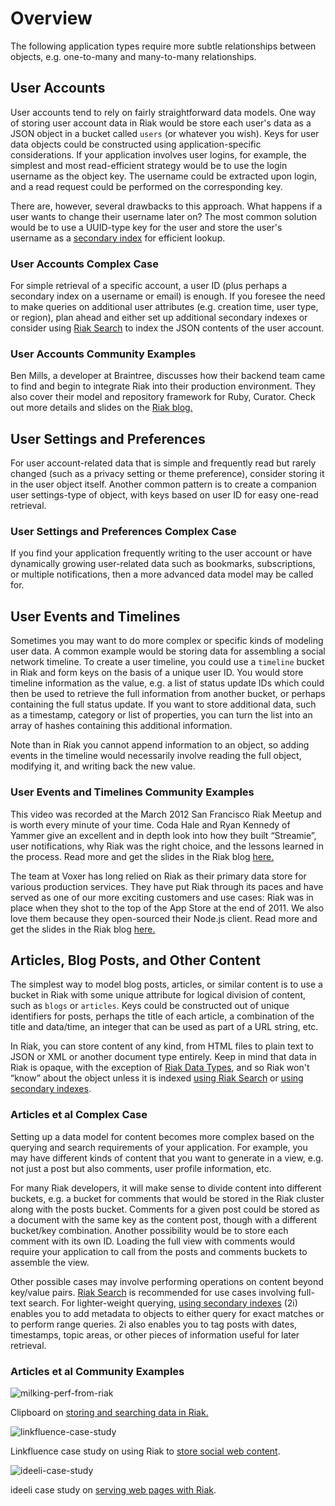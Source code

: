 <!--
{
"name" : "content-management-social",
"version" : "0.1",
"title" : "Riak Use Cases: Content Management, Social Applications",
"description" : "TBD.",
"freshnessDate" : 2015-07-30,
"homepage" : "http://docs.basho.com/riak/latest/dev/data-modeling/",
"canonicalSource" : "http://docs.basho.com/riak/latest/dev/data-modeling/",
"license" : "All Rights Reserved"
}
-->

<!-- @section -->

# Overview

The following application types require more subtle relationships between objects, e.g. one-to-many and many-to-many relationships.

<!-- @section -->

## User Accounts

User accounts tend to rely on fairly straightforward data models. One way of storing user account data in Riak would be store each user's data as a JSON object in a bucket called `users` (or whatever you wish). Keys for user data objects could be constructed using application-specific considerations. If your application involves user logins, for example, the simplest and most read-efficient strategy would be to use the login username as the object key. The username could be extracted upon login, and a read request could be performed on the corresponding key.

There are, however, several drawbacks to this approach. What happens if a user wants to change their username later on? The most common solution would be to use a UUID-type key for the user and store the user's username as a [secondary index](http://docs.basho.com/riak/latest/dev/using/2i/) for efficient lookup.

### User Accounts Complex Case

For simple retrieval of a specific account, a user ID (plus perhaps a secondary index on a username or email) is enough. If you foresee the need to make queries on additional user attributes (e.g. creation time, user type, or region), plan ahead and either set up additional secondary indexes or consider using [Riak Search](http://docs.basho.com/riak/latest/dev/using/search/) to index the JSON contents of the user account.

### User Accounts Community Examples

<!-- @asset, "contentType": "outlearn/video", "provider": "vimeo", "url": "https://player.vimeo.com/video/47535803" -->

Ben Mills, a developer at Braintree, discusses how their backend team came to find and begin to integrate Riak into their production environment. They also cover their model and repository framework for Ruby, Curator. Check out more details and slides on the [Riak blog.](http://basho.com/blog/technical/2012/08/14/riak-at-braintree/)

<!-- @section -->

## User Settings and Preferences

For user account-related data that is simple and frequently read but rarely changed (such as a privacy setting or theme preference), consider storing it in the user object itself. Another common pattern is to create a companion user settings-type of object, with keys based on user ID for easy one-read retrieval.

### User Settings and Preferences Complex Case

If you find your application frequently writing to the user account or have dynamically growing user-related data such as bookmarks, subscriptions, or multiple notifications, then a more advanced data model may be called for.

<!-- @section -->

## User Events and Timelines

Sometimes you may want to do more complex or specific kinds of modeling user data. A common example would be storing data for assembling a social network timeline. To create a user timeline, you could use a `timeline` bucket in Riak and form keys on the basis of a unique user ID. You would store timeline information as the value, e.g. a list of status update IDs which could then be used to retrieve the full information from another bucket, or perhaps containing the full status update. If you want to store additional data, such as a timestamp, category or list of properties, you can turn the list into an array of hashes containing this additional information.

Note than in Riak you cannot append information to an object, so adding events in the timeline would necessarily involve reading the full object, modifying it, and writing back the new value.

### User Events and Timelines Community Examples

<!-- @asset, "contentType": "outlearn/video", "provider": "vimeo", "url": "https://player.vimeo.com/video/21598799" -->

This video was recorded at the March 2012 San Francisco Riak Meetup and is worth every minute of your time. Coda Hale and Ryan Kennedy of Yammer give an excellent and in depth look into how they built “Streamie”, user notifications, why Riak was the right choice, and the lessons learned in the process. Read more and get the slides in the Riak blog [here.](http://basho.com/blog/technical/2011/03/28/Riak-and-Scala-at-Yammer/)

<!-- @asset, "contentType": "outlearn/video", "provider": "vimeo", "url": "https://player.vimeo.com/video/44498491" -->

The team at Voxer has long relied on Riak as their primary data store for various production services. They have put Riak through its paces and have served as one of our more exciting customers and use cases: Riak was in place when they shot to the top of the App Store at the end of 2011\. We also love them because they open-sourced their Node.js client. Read more and get the slides in the Riak blog [here.](http://basho.com/blog/technical/2012/06/27/Riak-at-Voxer/)

<!-- @section -->

## Articles, Blog Posts, and Other Content

The simplest way to model blog posts, articles, or similar content is to use a bucket in Riak with some unique attribute for logical division of content, such as `blogs` or `articles`. Keys could be constructed out of unique identifiers for posts, perhaps the title of each article, a combination of the title and data/time, an integer that can be used as part of a URL string, etc.

In Riak, you can store content of any kind, from HTML files to plain text to JSON or XML or another document type entirely. Keep in mind that data in Riak is opaque, with the exception of [Riak Data Types](http://docs.basho.com/riak/latest/theory/concepts/crdts/), and so Riak won't “know” about the object unless it is indexed [using Riak Search](http://docs.basho.com/riak/latest/dev/using/search/) or [using secondary indexes](http://docs.basho.com/riak/latest/dev/using/2i/).

### Articles et al Complex Case

Setting up a data model for content becomes more complex based on the querying and search requirements of your application. For example, you may have different kinds of content that you want to generate in a view, e.g. not just a post but also comments, user profile information, etc.

For many Riak developers, it will make sense to divide content into different buckets, e.g. a bucket for comments that would be stored in the Riak cluster along with the posts bucket. Comments for a given post could be stored as a document with the same key as the content post, though with a different bucket/key combination. Another possibility would be to store each comment with its own ID. Loading the full view with comments would require your application to call from the posts and comments buckets to assemble the view.

Other possible cases may involve performing operations on content beyond key/value pairs. [Riak Search](http://docs.basho.com/riak/latest/dev/using/search/) is recommended for use cases involving full-text search. For lighter-weight querying, [using secondary indexes](http://docs.basho.com/riak/latest/dev/using/2i/) (2i) enables you to add metadata to objects to either query for exact matches or to perform range queries. 2i also enables you to tag posts with dates, timestamps, topic areas, or other pieces of information useful for later retrieval.

### Articles et al Community Examples

![milking-perf-from-riak](http://docs.basho.com/shared/2.1.1/images/milking-perf-from-riak.png)

Clipboard on [storing and searching data in Riak.](http://blog.clipboard.com/2012/03/18/0-Milking-Performance-From-Riak-Search)

![linkfluence-case-study](http://docs.basho.com/shared/2.1.1/images/linkfluence-case-study.png)

Linkfluence case study on using Riak to [store social web content](http://media.basho.com/pdf/Linkfluence-Case-Study-v2-1.pdf).

![ideeli-case-study](http://docs.basho.com/shared/2.1.1/images/ideeli-case-study.png)

ideeli case study on [serving web pages with Riak](http://basho.com/assets/Basho-Case-Study-ideeli.pdf).
